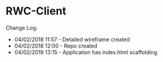 # RWC-Client

Change Log:
* 04/02/2018 11:57 - Detailed wireframe created
* 04/02/2018 12:00 - Repo created
* 04/02/2018 13:15 - Application has index.html scaffolding